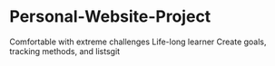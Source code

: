# Personal-Website-Project
Comfortable with extreme challenges
Life-long learner
Create goals, tracking methods, and listsgit